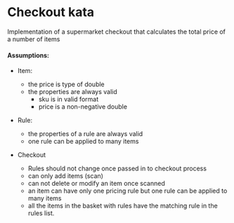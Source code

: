 # Checkout kata

Implementation of a supermarket checkout that calculates the total price of a number of items

#### Assumptions:
- Item:
    - the price is type of double
    - the properties are always valid
        - sku is in valid format
        - price is a non-negative double
        
- Rule:
    - the properties of a rule are always valid
    - one rule can be applied to many items
- Checkout
    - Rules should not change once passed in to checkout process
    - can only add items (scan)
    - can not delete or modify an item once scanned
    - an item can have only one pricing rule but one rule can be applied to many items
    - all the items in the basket with rules have the matching rule in the rules list.
